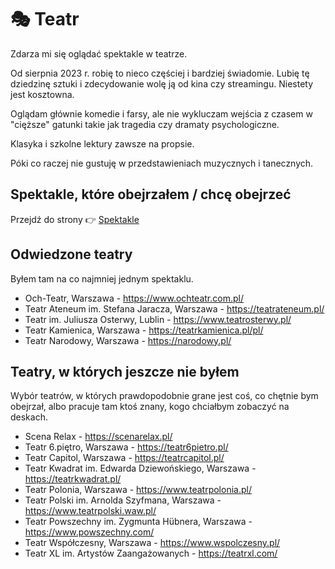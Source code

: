 # 🎭 Teatr

Zdarza mi się oglądać spektakle w teatrze.

Od sierpnia 2023 r. robię to nieco częściej i bardziej świadomie. Lubię tę dziedzinę sztuki i zdecydowanie wolę ją od kina czy streamingu. Niestety jest kosztowna.

Oglądam głównie komedie i farsy, ale nie wykluczam wejścia z czasem w "cięższe" gatunki takie jak tragedia czy dramaty psychologiczne.

Klasyka i szkolne lektury zawsze na propsie.

Póki co raczej nie gustuję w przedstawieniach muzycznych i tanecznych.

## Spektakle, które obejrzałem / chcę obejrzeć

Przejdź do strony 👉 [Spektakle](./spektakle/)

## Odwiedzone teatry

Byłem tam na co najmniej jednym spektaklu.

- Och-Teatr, Warszawa - https://www.ochteatr.com.pl/
- Teatr Ateneum im. Stefana Jaracza, Warszawa - https://teatrateneum.pl/
- Teatr im. Juliusza Osterwy, Lublin - https://www.teatrosterwy.pl/
- Teatr Kamienica, Warszawa - https://teatrkamienica.pl/pl/
- Teatr Narodowy, Warszawa - https://narodowy.pl/

## Teatry, w których jeszcze nie byłem

Wybór teatrów, w których prawdopodobnie grane jest coś, co chętnie bym obejrzał, albo pracuje tam ktoś znany, kogo chciałbym zobaczyć na deskach.

- Scena Relax - https://scenarelax.pl/
- Teatr 6.piętro, Warszawa - https://teatr6pietro.pl/
- Teatr Capitol, Warszawa - https://teatrcapitol.pl/
- Teatr Kwadrat im. Edwarda Dziewońskiego, Warszawa - https://teatrkwadrat.pl/
- Teatr Polonia, Warszawa - https://www.teatrpolonia.pl/
- Teatr Polski im. Arnolda Szyfmana, Warszawa - https://www.teatrpolski.waw.pl/
- Teatr Powszechny im. Zygmunta Hübnera, Warszawa - https://www.powszechny.com/
- Teatr Współczesny, Warszawa - https://www.wspolczesny.pl/
- Teatr XL im. Artystów Zaangażowanych - https://teatrxl.com/
